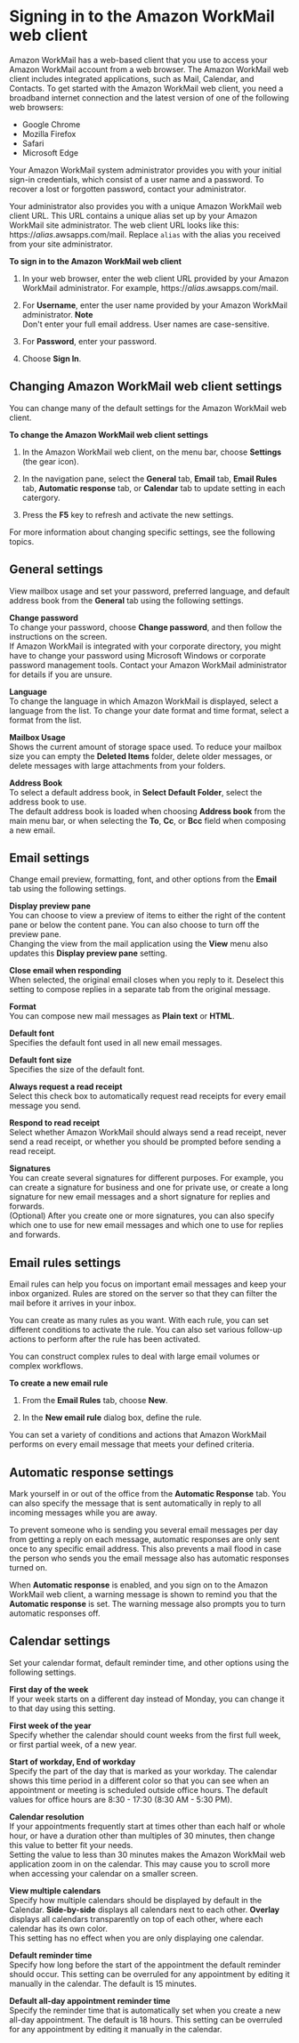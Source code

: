 # Signing in to the Amazon WorkMail web client<a name="web-client"></a>

Amazon WorkMail has a web\-based client that you use to access your Amazon WorkMail account from a web browser\. The Amazon WorkMail web client includes integrated applications, such as Mail, Calendar, and Contacts\. To get started with the Amazon WorkMail web client, you need a broadband internet connection and the latest version of one of the following web browsers:
+ Google Chrome
+ Mozilla Firefox
+ Safari
+ Microsoft Edge

Your Amazon WorkMail system administrator provides you with your initial sign\-in credentials, which consist of a user name and a password\. To recover a lost or forgotten password, contact your administrator\.

Your administrator also provides you with a unique Amazon WorkMail web client URL\. This URL contains a unique alias set up by your Amazon WorkMail site administrator\. The web client URL looks like this: https://*alias*\.awsapps\.com/mail\. Replace `alias` with the alias you received from your site administrator\.

**To sign in to the Amazon WorkMail web client**

1. In your web browser, enter the web client URL provided by your Amazon WorkMail administrator\. For example, https://*alias*\.awsapps\.com/mail\.

1. For **Username**, enter the user name provided by your Amazon WorkMail administrator\.
**Note**  
Don't enter your full email address\. User names are case\-sensitive\.

1. For **Password**, enter your password\.

1. Choose **Sign In**\.

## Changing Amazon WorkMail web client settings<a name="settings_overview"></a>

You can change many of the default settings for the Amazon WorkMail web client\.

**To change the Amazon WorkMail web client settings**

1. In the Amazon WorkMail web client, on the menu bar, choose **Settings** \(the gear icon\)\.

1. In the navigation pane, select the **General** tab, **Email** tab, **Email Rules** tab, **Automatic response** tab, or **Calendar** tab to update setting in each catergory\.

1. Press the **F5** key to refresh and activate the new settings\.

For more information about changing specific settings, see the following topics\.

## General settings<a name="general_tab"></a>

View mailbox usage and set your password, preferred language, and default address book from the **General** tab using the following settings\.

****Change password****  
To change your password, choose **Change password**, and then follow the instructions on the screen\.  
If Amazon WorkMail is integrated with your corporate directory, you might have to change your password using Microsoft Windows or corporate password management tools\. Contact your Amazon WorkMail administrator for details if you are unsure\.

****Language****  
To change the language in which Amazon WorkMail is displayed, select a language from the list\. To change your date format and time format, select a format from the list\.

****Mailbox Usage****  
Shows the current amount of storage space used\. To reduce your mailbox size you can empty the **Deleted Items** folder, delete older messages, or delete messages with large attachments from your folders\.

****Address Book****  
To select a default address book, in **Select Default Folder**, select the address book to use\.  
The default address book is loaded when choosing **Address book** from the main menu bar, or when selecting the **To**, **Cc**, or **Bcc** field when composing a new email\.

## Email settings<a name="email_tab"></a>

Change email preview, formatting, font, and other options from the **Email** tab using the following settings\.

****Display preview pane****  
You can choose to view a preview of items to either the right of the content pane or below the content pane\. You can also choose to turn off the preview pane\.  
Changing the view from the mail application using the **View** menu also updates this **Display preview pane** setting\.

****Close email when responding****  
When selected, the original email closes when you reply to it\. Deselect this setting to compose replies in a separate tab from the original message\.

****Format****  
You can compose new mail messages as **Plain text** or **HTML**\.

****Default font****  
Specifies the default font used in all new email messages\.

****Default font size****  
Specifies the size of the default font\.

****Always request a read receipt****  
Select this check box to automatically request read receipts for every email message you send\.

****Respond to read receipt****  
Select whether Amazon WorkMail should always send a read receipt, never send a read receipt, or whether you should be prompted before sending a read receipt\.

****Signatures****  
You can create several signatures for different purposes\. For example, you can create a signature for business and one for private use, or create a long signature for new email messages and a short signature for replies and forwards\.  
\(Optional\) After you create one or more signatures, you can also specify which one to use for new email messages and which one to use for replies and forwards\.

## Email rules settings<a name="email_filters_tab"></a>

Email rules can help you focus on important email messages and keep your inbox organized\. Rules are stored on the server so that they can filter the mail before it arrives in your inbox\.

You can create as many rules as you want\. With each rule, you can set different conditions to activate the rule\. You can also set various follow\-up actions to perform after the rule has been activated\.

You can construct complex rules to deal with large email volumes or complex workflows\.

**To create a new email rule**

1. From the **Email Rules** tab, choose **New**\.

1. In the **New email rule** dialog box, define the rule\.

You can set a variety of conditions and actions that Amazon WorkMail performs on every email message that meets your defined criteria\.

## Automatic response settings<a name="automatic_response_tab"></a>

Mark yourself in or out of the office from the **Automatic Response** tab\. You can also specify the message that is sent automatically in reply to all incoming messages while you are away\.

To prevent someone who is sending you several email messages per day from getting a reply on each message, automatic responses are only sent once to any specific email address\. This also prevents a mail flood in case the person who sends you the email message also has automatic responses turned on\.

When **Automatic response** is enabled, and you sign on to the Amazon WorkMail web client, a warning message is shown to remind you that the **Automatic response** is set\. The warning message also prompts you to turn automatic responses off\.

## Calendar settings<a name="calendar_tab"></a>

Set your calendar format, default reminder time, and other options using the following settings\.

****First day of the week****  
If your week starts on a different day instead of Monday, you can change it to that day using this setting\. 

****First week of the year****  
Specify whether the calendar should count weeks from the first full week, or first partial week, of a new year\.

****Start of workday**, **End of workday****  
Specify the part of the day that is marked as your workday\. The calendar shows this time period in a different color so that you can see when an appointment or meeting is scheduled outside office hours\. The default values for office hours are 8:30 \- 17:30 \(8:30 AM \- 5:30 PM\)\.

****Calendar resolution****  
If your appointments frequently start at times other than each half or whole hour, or have a duration other than multiples of 30 minutes, then change this value to better fit your needs\.  
Setting the value to less than 30 minutes makes the Amazon WorkMail web application zoom in on the calendar\. This may cause you to scroll more when accessing your calendar on a smaller screen\.

****View multiple calendars****  
Specify how multiple calendars should be displayed by default in the Calendar\. **Side\-by\-side** displays all calendars next to each other\. **Overlay** displays all calendars transparently on top of each other, where each calendar has its own color\.  
This setting has no effect when you are only displaying one calendar\.

****Default reminder time****  
Specify how long before the start of the appointment the default reminder should occur\. This setting can be overruled for any appointment by editing it manually in the calendar\. The default is 15 minutes\.

****Default all\-day appointment reminder time****  
Specify the reminder time that is automatically set when you create a new all\-day appointment\. The default is 18 hours\. This setting can be overruled for any appointment by editing it manually in the calendar\.
